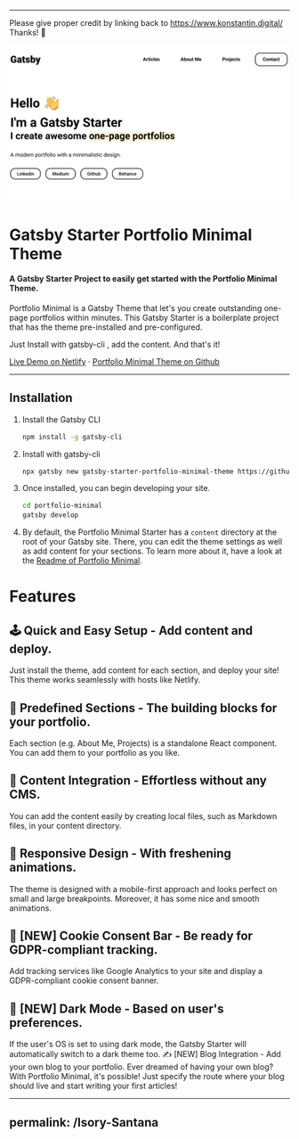 
---

Please give proper credit by linking back to https://www.konstantin.digital/ Thanks! 💪

<img src="screenshot.png" alt="Gatsby Theme Portfolio Minimal Screenshot" width="700" />

# Gatsby Starter Portfolio Minimal Theme

#### A Gatsby Starter Project to easily get started with the Portfolio Minimal Theme.

Portfolio Minimal is a Gatsby Theme that let's you create outstanding one-page portfolios within minutes. This Gatsby Starter is a boilerplate project that has the theme pre-installed and pre-configured.

Just Install with gatsby-cli , add the content. And that's it!

[Live Demo on Netlify](https://gatsby-starter-portfolio-minimal-theme.netlify.app/) · [Portfolio Minimal Theme on Github](https://github.com/konstantinmuenster/gatsby-theme-portfolio-minimal)

---

## Installation

1. Install the Gatsby CLI

   ```sh
   npm install -g gatsby-cli
   ```

2. Install with gatsby-cli 

   ```sh
   npx gatsby new gatsby-starter-portfolio-minimal-theme https://github.com/konstantinmuenster/gatsby-starter-portfolio-minimal-theme
   ```

3. Once installed, you can begin developing your site.

   ```sh
   cd portfolio-minimal
   gatsby develop
   ```

4. By default, the Portfolio Minimal Starter has a `content` directory at the root of your Gatsby site. There, you can edit the theme settings as well as add content for your sections. To learn more about it, have a look at the [Readme of Portfolio Minimal](https://github.com/konstantinmuenster/gatsby-theme-portfolio-minimal/tree/main/gatsby-theme-portfolio-minimal#readme).

# Features

## 🕹️ Quick and Easy Setup - Add content and deploy.
Just install the theme, add content for each section, and deploy your site! This theme works seamlessly with hosts like Netlify.

## 🧰 Predefined Sections - The building blocks for your portfolio.
Each section (e.g. About Me, Projects) is a standalone React component. You can add them to your portfolio as you like.

## 📓 Content Integration - Effortless without any CMS.
You can add the content easily by creating local files, such as Markdown files, in your content directory.

## 💅 Responsive Design - With freshening animations.
The theme is designed with a mobile-first approach and looks perfect on small and large breakpoints. Moreover, it has some nice and smooth animations.

## 🍪 [NEW] Cookie Consent Bar - Be ready for GDPR-compliant tracking.
Add tracking services like Google Analytics to your site and display a GDPR-compliant cookie consent banner.

## 🌛 [NEW] Dark Mode - Based on user's preferences.
If the user's OS is set to using dark mode, the Gatsby Starter will automatically switch to a dark theme too.
✍️ [NEW] Blog Integration - Add your own blog to your portfolio.
Ever dreamed of having your own blog? With Portfolio Minimal, it's possible! Just specify the route where your blog should live and start writing your first articles!

---
permalink: /Isory-Santana
---


